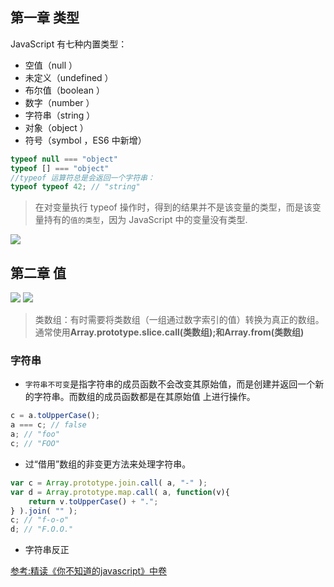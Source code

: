 


## 第一章 类型

JavaScript 有七种内置类型：
- 空值（null ）
- 未定义（undefined ）
- 布尔值（boolean ）
- 数字（number ）
- 字符串（string ）
- 对象（object ）
- 符号（symbol ，ES6 中新增）

```js
typeof null === "object" 
typeof [] === "object"
//typeof 运算符总是会返回一个字符串：
typeof typeof 42; // "string"
```
> 在对变量执行 typeof 操作时，得到的结果并不是该变量的类型，而是该变量持有的`值的类型`，因为 JavaScript 中的变量没有类型.

![](https://user-gold-cdn.xitu.io/2018/6/20/1641c2f4d3ede46a?imageView2/0/w/1280/h/960/format/webp/ignore-error/1)



## 第二章  值
![](https://user-gold-cdn.xitu.io/2018/6/20/1641c2f9fd654d30?imageView2/0/w/1280/h/960/format/webp/ignore-error/1)
![](https://user-gold-cdn.xitu.io/2018/6/20/1641c2fbdebcded2?imageView2/0/w/1280/h/960/format/webp/ignore-error/1)


> 类数组：有时需要将类数组（一组通过数字索引的值）转换为真正的数组。通常使用**Array.prototype.slice.call(类数组);和Array.from(类数组)**


### 字符串
- `字符串不可变`是指字符串的成员函数不会改变其原始值，而是创建并返回一个新的字符串。而数组的成员函数都是在其原始值
上进行操作。

```js
c = a.toUpperCase();
a === c; // false
a; // "foo"
c; // "FOO"

```

- 过“借用”数组的非变更方法来处理字符串。
```js
var c = Array.prototype.join.call( a, "-" );
var d = Array.prototype.map.call( a, function(v){
    return v.toUpperCase() + ".";
} ).join( "" );
c; // "f-o-o"
d; // "F.O.O."
```

- 字符串反正













[参考:精读《你不知道的javascript》中卷](https://juejin.im/post/5b2a07c16fb9a00e36425ef0)
